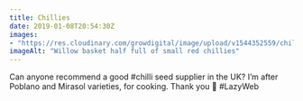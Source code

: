 ```yaml
---
title: Chillies
date: 2019-01-08T20:54:30Z
images: 
- "https://res.cloudinary.com/growdigital/image/upload/v1544352559/chillies-44722319261.jpg"
imageAlt: "Willow basket half full of small red chillies"
---
```


Can anyone recommend a good #chilli seed supplier in the UK? I’m after Poblano and Mirasol varieties, for cooking. Thank you 🙂 #LazyWeb
